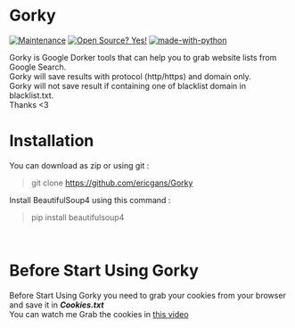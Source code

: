 # Gorky
[![Maintenance](https://img.shields.io/badge/python-3.9-green.svg)](https://GitHub.com/ericgans/Gorky)
[![Open Source? Yes!](https://badgen.net/badge/Open%20Source%20%3F/Yes%21/blue?icon=github)](https://github.com/ericgans/Gorky/)
[![made-with-python](https://img.shields.io/badge/Made%20with-Python-1f425f.svg)](https://www.python.org/)


Gorky is Google Dorker tools that can help you to grab website lists from Google Search.<br>
Gorky will save results with protocol (http/https) and domain only.<br>
Gorky will not save result if containing one of blacklist domain in blacklist.txt.<br>
Thanks <3
<br>

# Installation
 You can download as zip or using git :
>git clone https://github.com/ericgans/Gorky

Install BeautifulSoup4 using this command :
> pip install beautifulsoup4
<br>


# Before Start Using Gorky
Before Start Using Gorky you need to grab your cookies from your browser and save it in ***Cookies.txt*** <br>
You can watch me Grab the cookies in [this video](https://youtube.com)
